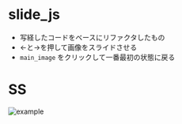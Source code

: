 # slide_js
- 写経したコードをベースにリファクタしたもの
- ←と→を押して画像をスライドさせる
- ` main_image ` をクリックして一番最初の状態に戻る 

# SS
![example](https://user-images.githubusercontent.com/33773867/34525780-6c715f28-f0e3-11e7-8c05-76f037a084f8.png)
